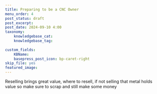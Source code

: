 ```yaml
---
title: Preparing to be a CNC Owner
menu_order: 4
post_status: draft
post_excerpt: 
post_date: 2024-09-10 4:00
taxonomy:
    knowledgebase_cat: 
    knowledgebase_tag:
        
custom_fields:
    KBName: 
    basepress_post_icon: bp-caret-right
skip_file: yes
featured_image: 
---
```

Reselling brings great value, where to resell, if not selling that metal holds value so make sure to scrap and still make some money